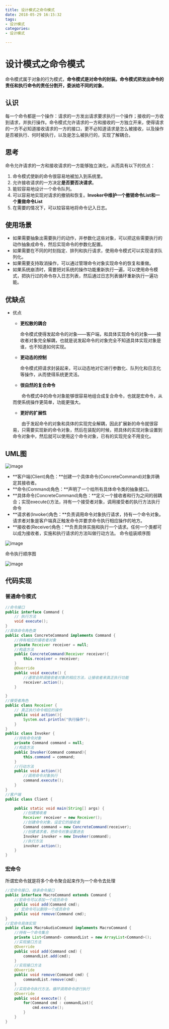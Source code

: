 ```yaml
---
title: 设计模式之命令模式
date: 2018-05-29 16:15:32
tags:
- 设计模式
categories:
- 设计模式

---
```


#  设计模式之命令模式

命令模式属于对象的行为模式，**命令模式是对命令的封装。命令模式把发出命令的责任和执行命令的责任分割开，委派给不同的对象**。

<!--more-->

## 认识

每一个命令都是一个操作：请求的一方发出请求要求执行一个操作；接收的一方收到请求，并执行操作。命令模式允许请求的一方和接收的一方独立开来，使得请求的一方不必知道接收请求的一方的接口，更不必知道请求是怎么被接收，以及操作是否被执行、何时被执行，以及是怎么被执行的，实现了解耦合。

## 思考

命令允许请求的一方和接收请求的一方能够独立演化，从而具有以下的优点：

1. 命令模式使新的命令很容易地被加入到系统里。
2. 允许接收请求的一方决定**是否要否决请求**。
3. 能较容易地设计一个命令队列。
4. 可以容易地实现对请求的撤销和恢复。**Invoker中维护一个撤销命令List和一个重做命令List**
5. 在需要的情况下，可以较容易地将命令记入日志。

## 使用场景

- 如果需要抽象出需要执行的动作，并参数化这些对象，可以把这些需要执行的动作抽象成命令，然后实现命令的参数化配置。
- 如果需要在不同的时刻指定、排列和执行请求，使用命令模式可以实现请求队列化。
- 如果需要支持取消操作，可以通过管理命令对象实现命令的恢复和重做。
- 如果系统崩溃时，需要把对系统的操作功能重新执行一遍，可以使用命令模式，把执行过的命令存入日志列表，然后通过日志列表循环重新执行一遍功能。

## 优缺点

- 优点
  - **更松散的耦合**

    ​命令模式使得发起命令的对象——客户端，和具体实现命令的对象——接收者对象完全解耦，也就是说发起命令的对象完全不知道具体实现对象是谁，也不知道如何实现。
  - **更动态的控制**

    ​命令模式把请求封装起来，可以动态地对它进行参数化、队列化和日志化等操作，从而使得系统更灵活。

  - **很自然的复合命令**

  　　命令模式中的命令对象能够很容易地组合成复合命令，也就是宏命令，从而使系统操作更简单，功能更强大。

  - **更好的扩展性**

  　　由于发起命令的对象和具体的实现完全解耦，因此扩展新的命令就很容易，只需要实现新的命令对象，然后在装配的时候，把具体的实现对象设置到命令对象中，然后就可以使用这个命令对象，已有的实现完全不用变化。


## UML图

![image](http://omdq6di7v.bkt.clouddn.com/17-3-23/28160345-file_1490281749243_16273.png)

- **客户端(Client)角色：**创建一个具体命令(ConcreteCommand)对象并确定其接收者。
- **命令(Command)角色：**声明了一个给所有具体命令类的抽象接口。
- **具体命令(ConcreteCommand)角色：**定义一个接收者和行为之间的弱耦合；实现execute()方法，持有一个接受者对象，调用接受者的执行方法执行命令
- **请求者(Invoker)角色：**负责调用命令对象执行请求，持有一个命令对象。请求者对象是客户端真正触发命令并要求命令执行相应操作的地方。
- **接收者(Receiver)角色：**负责具体实施和执行一个请求。任何一个类都可以成为接收者，实施和执行请求的方法叫做行动方法。
命令组装顺序图

![image](http://omdq6di7v.bkt.clouddn.com/17-3-28/10330806-file_1490678343446_df4f.jpg)

命令执行顺序图

![image](http://omdq6di7v.bkt.clouddn.com/17-3-28/94749772-file_1490678397698_efed.jpg)

## 代码实现

### 普通命令模式

```java
//命令接口
public interface Command {
    // 执行方法
    void execute();
}
//具体命令角色类
public class ConcreteCommand implements Command {
    //持有相应的接收者对象
    private Receiver receiver = null;
    //构造方法
    public ConcreteCommand(Receiver receiver){
        this.receiver = receiver;
    }
    @Override
    public void execute() {
        //通常会转调接收者对象的相应方法，让接收者来真正执行功能
        receiver.action();
    }

}
//接受者角色
public class Receiver {
    // 真正执行命令相应的操作
    public void action(){
        System.out.println("执行操作");
    }
}
public class Invoker {
    //持有命令对象
    private Command command = null;
    //构造方法
    public Invoker(Command command){
        this.command = command;
    }
    //行动方法
    public void action(){
        //调用命令对象执行
        command.execute();
    }
}
//客户端
public class Client {

    public static void main(String[] args) {
        //创建接收者
        Receiver receiver = new Receiver();
        //创建命令对象，设定它的接收者
        Command command = new ConcreteCommand(receiver);
        //创建请求者，把命令对象设置进去
        Invoker invoker = new Invoker(command);
        //执行方法
        invoker.action();
    }
}
```

### 宏命令

所谓宏命令就是将多个命令聚合起来作为一个命令去处理

```java
//宏命令接口，继承命令接口
public interface MacroCommand extends Command {
    //宏命令可以添加一个成员命令
    public void add(Command cmd);
    // 宏命令可以删除一个成员命令
    public void remove(Command cmd);
}
//宏命令具体实现
public class MacroAudioCommand implements MacroCommand {
    //持有一个命令集合
    private List<Command> commandList = new ArrayList<Command>();
  	//实现接口方法
    @Override
    public void add(Command cmd) {
        commandList.add(cmd);
    }
    //实现接口方法
    @Override
    public void remove(Command cmd) {
        commandList.remove(cmd);
    }
    //实现命令执行方法，循环调用命令进行执行
    @Override
    public void execute() {
        for(Command cmd : commandList){
            cmd.execute();
        }
    }
}
```